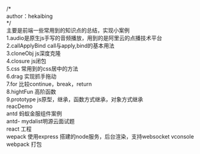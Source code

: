 /*<br/>
    author：hekaibing<br/>
*/<br/>
主要是前端一些常用到的知识点的总结，实现小案例<br/>
    1.audio是原生js手写的音频播放，用到的是阿里云的点播技术平台<br/>
    2.callApplyBind call与apply,bind的基本用法<br/>
    3.cloneObj js深度克隆<br/>
    4.closure js闭包<br/>
    5.css 常用到的css居中的方法<br/>
    6.drag 实现抓手拖动<br/>
    7.for 比较continue，break，return<br/>
    8.hightFun 高阶函数<br/>
    9.prototype js原型，继承，函数方式继承，对象方式继承<br/>
reacDemo<br/>
    antd 蚂蚁金服组件案例<br/>
    antd- mydalist明源云面试题<br/>
    react 工程<br/>
    wepack 使用express 搭建的node服务，后台渲染，支持websocket vconsole webpack 打包<br/>